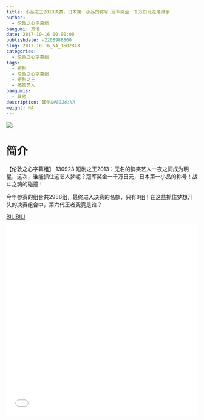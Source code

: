 ```yaml
---
title: 小品之王2013决赛，日本第一小品的称号 冠军奖金一千万日元花落谁家
author: 
  - 伦敦之心字幕组
bangumi: 其他
date: 2017-10-16 00:00:00
publishdate: -2208988800
slug: 2017-10-16_NA_1602843
categories: 
  - 伦敦之心字幕组
tags: 
  - 短剧
  - 伦敦之心字幕组
  - 短剧之王
  - 搞笑艺人
bangumis: 
  - 其他
description: 其他&#8226;NA
weight: NA
---
```


![](https://i.imgur.com/KxJo21N.jpg)

# 简介  
【伦敦之心字幕组】 130923 短剧之王2013：无名的搞笑艺人一夜之间成为明星，这次，谁能抓住这艺人梦呢？冠军奖金一千万日元，日本第一小品的称号！战斗之魂的碰撞！

今年参赛的组合共2988组，最终进入决赛的名额，只有8组！在这些抓住梦想开头的决赛组合中，第六代王者究竟是谁？

  [BILIBILI](https://www.bilibili.com/video/av1602843/)


  <iframe src="//www.bilibili.com/html/html5player.html?cid=2435174&aid=1602843" width="100%" height="500" frameborder="0" allowfullscreen="allowfullscreen"></iframe>
